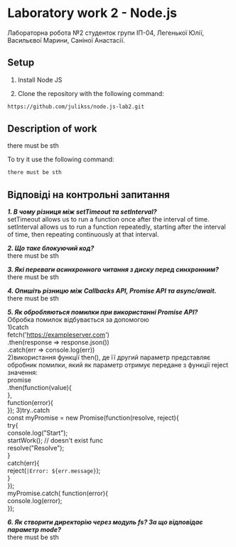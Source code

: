 # Laboratory work 2 - Node.js
Лабораторна робота №2 студенток групи ІП-04, Легенької Юлії, Васильєвої Марини, Саніної Анастасії.

## Setup
1. Install Node JS

2. Clone the repository with the following command:
```bash
https://github.com/julikss/node.js-lab2.git
```

## Description of work
there must be sth

To try it use the following command:
```bash
there must be sth
```


## Відповіді на контрольні запитання

***1. В чому різниця між setTimeout та setInterval?***
<br/>
setTimeout allows us to run a function once after the interval of time. setInterval allows us to run a function repeatedly, starting after the interval of time, then repeating continuously at that interval.

***2. Що таке блокуючий код?***
<br/>
there must be sth

***3. Які переваги асинхронного читання з диску перед синхронним?***
<br/>
there must be sth

***4. Опишіть різницю між Callbacks API, Promise API та async/await.***
<br/>
there must be sth

***5. Як обробляються помилки при використанні Promise API?***
<br/>
Обробка помилок відбувається за допомогою
<br/>
1)catch
<br/>
fetch('https://exampleserver.com')
<br/>
  .then(response => response.json())
  <br/>
  .catch(err => console.log(err)) 
  <br/>
2)використання функції then(), де її другий параметр представляє обробник помилки, який як параметр отримує передане з функції reject значення:
<br/>
promise
<br/>
  .then(function(value){
  <br/>
  },
  <br/>
  function(error){
<br/>
  });
  3)try..catch
  <br/>
const myPromise = new Promise(function(resolve, reject){
<br/>
    try{
    <br/>
        console.log("Start");
        <br/>
        startWork();      // doesn't exist func
        <br/>
        resolve("Resolve");
        <br/>
    }
    <br/>
    catch(err){
    <br/>
        reject(`|Error: ${err.message}`);
        <br/>
    }
    <br/>
});
<br/>
myPromise.catch( function(error){
<br/>
    console.log(error);
    <br/>
});
<br/>

***6. Як створити директорію через модуль fs? За що відповідає параметр mode?***
<br/>
there must be sth

